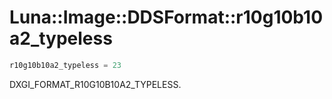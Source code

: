# Luna::Image::DDSFormat::r10g10b10a2_typeless

```c++
r10g10b10a2_typeless = 23
```

DXGI_FORMAT_R10G10B10A2_TYPELESS. 

